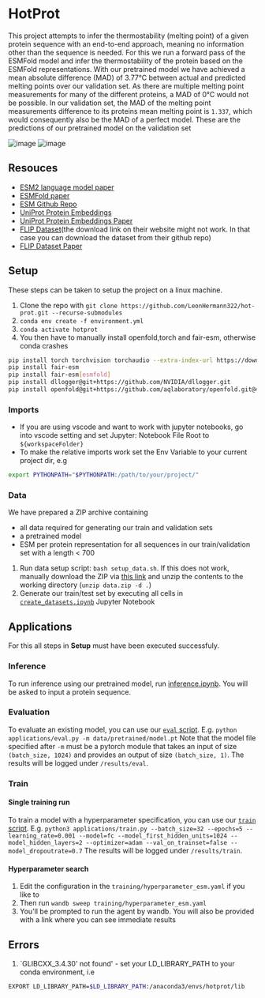 # HotProt

This project attempts to infer the thermostability (melting point) of a given protein sequence with an end-to-end approach, meaning no information other than the sequence is needed. For this we run a forward pass of the ESMFold model and infer the thermostability of the protein based on the ESMFold representations. 
With our pretrained model we have achieved a mean absolute difference (MAD) of 3.77°C between actual and predicted melting points over our validation set. 
As there are multiple melting point measurements for many of the different proteins, a MAD of 0°C would not be possible. 
In our validation set, the MAD of the melting point measurements difference to its proteins mean melting point is `1.337`, which would consequently also be the MAD of a perfect model.
These are the predictions of our pretrained model on the validation set

![image](https://user-images.githubusercontent.com/29177177/219954806-affd41d0-305b-4081-8151-32e911050065.png)
![image](https://user-images.githubusercontent.com/29177177/219954823-4dc1d414-830a-42ad-9d4e-7bce26ba10fd.png)



## Resouces
- [ESM2 language model paper](https://www.biorxiv.org/content/10.1101/622803v4)
- [ESMFold paper](https://www.biorxiv.org/content/10.1101/2022.07.20.500902v2.full.pdf)
- [ESM Github Repo](https://github.com/facebookresearch/esm)
- [UniProt Protein Embeddings](https://www.uniprot.org/help/embeddings)
- [UniProt Protein Embeddings Paper](https://ieeexplore.ieee.org/stamp/stamp.jsp?tp=&arnumber=9477085&tag=1)
- [FLIP Dataset](https://benchmark.protein.properties/)(the download link on their website might not work. In that case you can download the dataset from their github repo)
- [FLIP Dataset Paper](https://www.nature.com/articles/s41592-020-0801-4)

## Setup
These steps can be taken to setup the project on a linux machine.
1. Clone the repo with `git clone https://github.com/LeonHermann322/hot-prot.git --recurse-submodules`
2. `conda env create -f environment.yml`
3. `conda activate hotprot`
4. You then have to manually install openfold,torch and fair-esm, otherwise conda crashes
```sh
pip install torch torchvision torchaudio --extra-index-url https://download.pytorch.org/whl/cu116
pip install fair-esm
pip install fair-esm[esmfold]
pip install dllogger@git+https://github.com/NVIDIA/dllogger.git
pip install openfold@git+https://github.com/aqlaboratory/openfold.git@4b41059694619831a7db195b7e0988fc4ff3a307
```

### Imports
- If you are using vscode and want to work with jupyter notebooks, go into vscode setting and set Jupyter: Notebook File Root to `${workspaceFolder}`
- To make the relative imports work set the Env Variable to your current project dir, e.g 
```sh
export PYTHONPATH="$PYTHONPATH:/path/to/your/project/"
```

### Data
We have prepared a ZIP archive containing 
- all data required for generating our train and validation sets 
- a pretrained model
- ESM per protein representation for all sequences in our train/validation set with a length < 700

1. Run data setup script: `bash setup_data.sh`. If this does not work, manually download the ZIP via [this link](https://drive.google.com/file/d/1Og0z3jpjerZmHzdNXBohAt5JP9zFPM3r/view?usp=share_link) and unzip the contents to the working directory (`unzip data.zip -d .`)
2. Generate our train/test set by executing all cells in [`create_datasets.ipynb`](data_analysis_generation/create_datasets.ipynb) Jupyter Notebook

## Applications
For this all steps in **Setup** must have been executed successfuly.
### Inference
To run inference using our pretrained model, run [inference.ipynb](applications/inference.ipynb). You will be asked to input a protein sequence.
### Evaluation
To evaluate an existing model, you can use our [`eval` script](applications/eval.py).
E.g. `python applications/eval.py -m data/pretrained/model.pt` 
Note that the model file specified after `-m` must be a pytorch module that takes an input of size `(batch_size, 1024)` and provides an output of size `(batch_size, 1)`. 
The results will be logged under `/results/eval`.
### Train
#### Single training run
To train a model with a hyperparameter specification, you can use our [`train` script](applications/train.py).
E.g. `python3 applications/train.py --batch_size=32 --epochs=5 --learning_rate=0.001 --model=fc --model_first_hidden_units=1024 --model_hidden_layers=2 --optimizer=adam --val_on_trainset=false --model_dropoutrate=0.7`
The results will be logged under `/results/train`.
#### Hyperparameter search

1. Edit the configuration in the `training/hyperparameter_esm.yaml` if you like to
2. Then run `wandb sweep training/hyperparameter_esm.yaml`
3. You'll be prompted to run the agent by wandb. You will also be provided with a link where you can see immediate results


## Errors 
1. `GLIBCXX_3.4.30' not found' - set your LD_LIBRARY_PATH to your conda environment, i.e 
```sh
EXPORT LD_LIBRARY_PATH=$LD_LIBRARY_PATH:/anaconda3/envs/hotprot/lib
```



